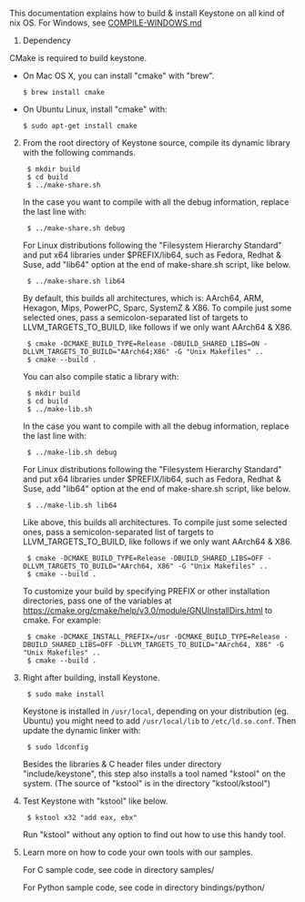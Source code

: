 This documentation explains how to build & install Keystone on all kind of nix OS.
For Windows, see [COMPILE-WINDOWS.md](COMPILE-WINDOWS.md)


1. Dependency

  CMake is required to build keystone.

  - On Mac OS X, you can install "cmake" with "brew".

        $ brew install cmake

  - On Ubuntu Linux, install "cmake" with:

        $ sudo apt-get install cmake


2. From the root directory of Keystone source, compile its dynamic library
   with the following commands.

        $ mkdir build
        $ cd build
        $ ../make-share.sh

   In the case you want to compile with all the debug information, replace the
   last line with:

        $ ../make-share.sh debug

   For Linux distributions following the "Filesystem Hierarchy Standard" and
   put x64 libraries under $PREFIX/lib64, such as Fedora, Redhat & Suse,
   add "lib64" option at the end of make-share.sh script, like below.

        $ ../make-share.sh lib64

   By default, this builds all architectures, which is: AArch64, ARM, Hexagon,
   Mips, PowerPC, Sparc, SystemZ & X86. To compile just some selected ones,
   pass a semicolon-separated list of targets to LLVM_TARGETS_TO_BUILD,
   like follows if we only want AArch64 & X86.

        $ cmake -DCMAKE_BUILD_TYPE=Release -DBUILD_SHARED_LIBS=ON -DLLVM_TARGETS_TO_BUILD="AArch64;X86" -G "Unix Makefiles" ..
        $ cmake --build .

   You can also compile static a library with:

        $ mkdir build
        $ cd build
        $ ../make-lib.sh

   In the case you want to compile with all the debug information, replace the
   last line with:

        $ ../make-lib.sh debug

   For Linux distributions following the "Filesystem Hierarchy Standard" and
   put x64 libraries under $PREFIX/lib64, such as Fedora, Redhat & Suse,
   add "lib64" option at the end of make-share.sh script, like below.

        $ ../make-lib.sh lib64

   Like above, this builds all architectures. To compile just some selected ones,
   pass a semicolon-separated list of targets to LLVM_TARGETS_TO_BUILD,
   like follows if we only want AArch64 & X86.

        $ cmake -DCMAKE_BUILD_TYPE=Release -DBUILD_SHARED_LIBS=OFF -DLLVM_TARGETS_TO_BUILD="AArch64, X86" -G "Unix Makefiles" ..
        $ cmake --build .

   To customize your build by specifying PREFIX or other installation directories,
   pass one of the variables at https://cmake.org/cmake/help/v3.0/module/GNUInstallDirs.html
   to cmake. For example:

        $ cmake -DCMAKE_INSTALL_PREFIX=/usr -DCMAKE_BUILD_TYPE=Release -DBUILD_SHARED_LIBS=OFF -DLLVM_TARGETS_TO_BUILD="AArch64, X86" -G "Unix Makefiles" ..
        $ cmake --build .


3. Right after building, install Keystone.

        $ sudo make install

   Keystone is installed in `/usr/local`, depending on your distribution (eg. Ubuntu) you might
   need to add `/usr/local/lib` to `/etc/ld.so.conf`. Then update the dynamic linker
   with:
        
        $ sudo ldconfig
   
   Besides the libraries & C header files under directory "include/keystone",
   this step also installs a tool named "kstool" on the system.
   (The source of "kstool" is in the directory "kstool/kstool")


4. Test Keystone with "kstool" like below.

        $ kstool x32 "add eax, ebx"

   Run "kstool" without any option to find out how to use this handy tool.


5. Learn more on how to code your own tools with our samples.

   For C sample code, see code in directory samples/

   For Python sample code, see code in directory bindings/python/
